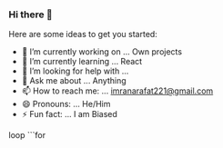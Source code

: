 ### Hi there 👋



Here are some ideas to get you started:

- 🔭 I’m currently working on ... Own projects
- 🌱 I’m currently learning ... React
- 🤔 I’m looking for help with ...
- 💬 Ask me about ... Anything
- 📫 How to reach me: ... imranarafat221@gmail.com
- 😄 Pronouns: ... He/Him
- ⚡ Fun fact: ... I am Biased


loop ```for
